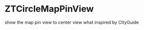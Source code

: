 ZTCircleMapPinView
==================

show the map pin view to center view what inspired by CItyGuide

